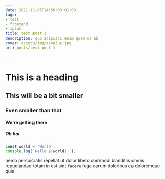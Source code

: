 ```yaml
---
date: 2021-11-05T14:56:03+01:00
tags:
- test
- frontend
- ipsum
title: test post 1
description: quo adipisci enim quam ut ab
cover: assets/img/azva3uz.jpg
url: posts/test-post-1

---
```

# This is a heading

## This will be a bit smaller

### Even smaller than that

#### We're getting there

##### Oh boi

```typescript
const world = 'World';
console.log(`Hello ${world}!`);
```

nemo perspiciatis repellat ut dolor libero commodi blanditiis omnis
repudiandae totam in est sint `facere` fuga
earum doloribus ea doloremque quis
